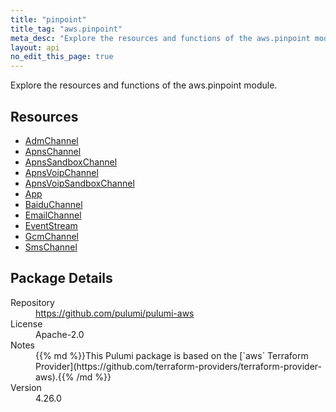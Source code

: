 ```yaml
---
title: "pinpoint"
title_tag: "aws.pinpoint"
meta_desc: "Explore the resources and functions of the aws.pinpoint module."
layout: api
no_edit_this_page: true
---
```


<!-- WARNING: this file was generated by Pulumi Docs Generator. -->
<!-- Do not edit by hand unless you're certain you know what you are doing! -->

Explore the resources and functions of the aws.pinpoint module.

<h2 id="resources">Resources</h2>
<ul class="api">
    <li><a href="admchannel" title="AdmChannel"><span class="api-symbol api-symbol--resource"></span>AdmChannel</a></li>
    <li><a href="apnschannel" title="ApnsChannel"><span class="api-symbol api-symbol--resource"></span>ApnsChannel</a></li>
    <li><a href="apnssandboxchannel" title="ApnsSandboxChannel"><span class="api-symbol api-symbol--resource"></span>ApnsSandboxChannel</a></li>
    <li><a href="apnsvoipchannel" title="ApnsVoipChannel"><span class="api-symbol api-symbol--resource"></span>ApnsVoipChannel</a></li>
    <li><a href="apnsvoipsandboxchannel" title="ApnsVoipSandboxChannel"><span class="api-symbol api-symbol--resource"></span>ApnsVoipSandboxChannel</a></li>
    <li><a href="app" title="App"><span class="api-symbol api-symbol--resource"></span>App</a></li>
    <li><a href="baiduchannel" title="BaiduChannel"><span class="api-symbol api-symbol--resource"></span>BaiduChannel</a></li>
    <li><a href="emailchannel" title="EmailChannel"><span class="api-symbol api-symbol--resource"></span>EmailChannel</a></li>
    <li><a href="eventstream" title="EventStream"><span class="api-symbol api-symbol--resource"></span>EventStream</a></li>
    <li><a href="gcmchannel" title="GcmChannel"><span class="api-symbol api-symbol--resource"></span>GcmChannel</a></li>
    <li><a href="smschannel" title="SmsChannel"><span class="api-symbol api-symbol--resource"></span>SmsChannel</a></li>
</ul>

<h2 id="package-details">Package Details</h2>
<dl class="package-details">
	<dt>Repository</dt>
	<dd><a href="https://github.com/pulumi/pulumi-aws">https://github.com/pulumi/pulumi-aws</a></dd>
	<dt>License</dt>
	<dd>Apache-2.0</dd>
	<dt>Notes</dt>
	<dd>{{% md %}}This Pulumi package is based on the [`aws` Terraform Provider](https://github.com/terraform-providers/terraform-provider-aws).{{% /md %}}</dd>
	<dt>Version</dt>
	<dd>4.26.0</dd>
</dl>

